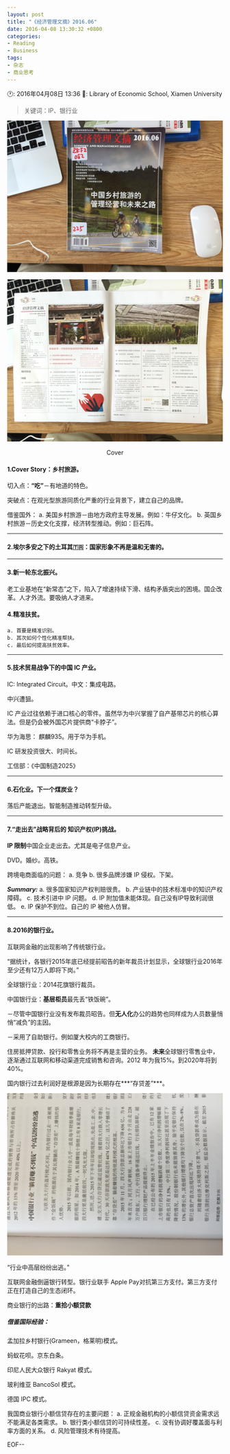 ```yaml
---
layout: post
title: "《经济管理文摘》2016.06"
date: 2016-04-08 13:30:32 +0800
categories:
- Reading
- Business
tags:
- 杂志
- 商业思考
---
```



🕐: 2016年04月08日 13:36
📍: Library of Economic School, Xiamen University


<blockquote class="blockquote-center">关键词：IP、银行业</blockquote>

![image](/uploads/magazine-economy-and-management-digest-2016-06/cover.jpg)

<!-- more -->


![image](/uploads/magazine-economy-and-management-digest-2016-06/1.jpg)

<div style="text-align:center;">Cover</div>




#### 1.Cover Story：乡村旅游。

切入点：**“吃”**－有地道的特色。

突破点：在观光型旅游同质化严重的行业背景下，建立自己的品牌。

借鉴国外：
	a. 美国乡村旅游－由地方政府主导发展。例如：牛仔文化。
	b. 英国乡村旅游－历史文化支撑，经济转型推动。例如：巨石阵。



---

#### 2.埃尔多安之下的土耳其🇹🇷：国家形象不再是温和无害的。

---

#### 3.新一轮东北振兴。

老工业基地在“新常态”之下，陷入了增速持续下滑、结构矛盾突出的困境。国企改革。人才外流。要吸纳人才进来。

#### 4.精准扶贫。
	a. 首要是精准识别。
	b. 其次如何个性化精准帮扶。
	c. 最后如何提高扶贫效率。

---

#### 5.技术贸易战争下的中国 IC 产业。

IC: Integrated Circuit。中文：集成电路。

中兴遭狙。

IC 产业过往依赖于进口核心的零件。虽然华为中兴掌握了自产基带芯片的核心算法。但是仍会被外国芯片提供商“卡脖子”。

华为海思： 麒麟935。用于华为手机。

IC 研发投资很大、时间长。

工信部：《中国制造2025》

---

#### 6.石化业。下一个煤炭业？

落后产能退出。智能制造推动转型升级。

---

#### 7.“走出去”战略背后的 知识产权(IP)挑战。

**IP 限制**中国企业走出去。尤其是电子信息产业。

DVD。婚纱。高铁。

跨境电商面临的问题：
	a. 竞争
	b. 很多品牌涉嫌 IP 侵权。下架。
	
***Summary:***
 a. 很多国家知识产权判赔很贵。
 b. 产业链中的技术标准中的知识产权障碍。
 c. 技术引进中 IP 问题。
 d. IP 附加值未能体现。自己没有IP导致利润很低。
 e. IP 保护不到位。自己的 IP 被他人仿冒。
 
---
 
#### 8.2016的银行业。

互联网金融的出现影响了传统银行业。

“据统计，各银行2015年底已经提前昭告的新年裁员计划显示，全球银行业2016年至少还有12万人即将下岗。”

全球银行业：2014花旗银行裁员。

中国银行业：**基层柜员**最先丢“铁饭碗”。

－尽管中国银行业没有发布裁员昭告。但**无人化**办公的趋势也同样成为人员数量悄悄“减负”的主因。

－采用了自助银行。例如厦大校内的工商银行。

住房抵押贷款、投行和零售业务将不再是主营的业务。
**未来**全球银行零售业中，逐渐通过互联网和移动渠道完成销售和咨询。2012
年为我15%。到2020年将到40%。

国内银行过去利润好是根源是因为长期存在***“存贷差”***。

![image](/uploads/magazine-economy-and-management-digest-2016-06/2.jpg)


“行业中高层纷纷出逃。”

互联网金融倒逼银行转型。银行业联手 Apple Pay对抗第三方支付。第三方支付正在打造自己的生态闭环。

商业银行的出路：**重拾小额贷款**

##### 借鉴国际经验：

孟加拉乡村银行(Grameen，格莱明)模式。

蚂蚁花呗。京东白条。

印尼人民大众银行 Rakyat 模式。

玻利维亚 BancoSol 模式。

德国 IPC 模式。

我国商业银行小额信贷存在的主要问题：
	a. 正规金融机构的小额信贷资金需求远不能满足各类需求。
	b. 银行类小额信贷的可持续性差。
	c. 没有协调好覆盖面与利率方面的关系。
	d. 风险管理技术有待提高。


EOF--









